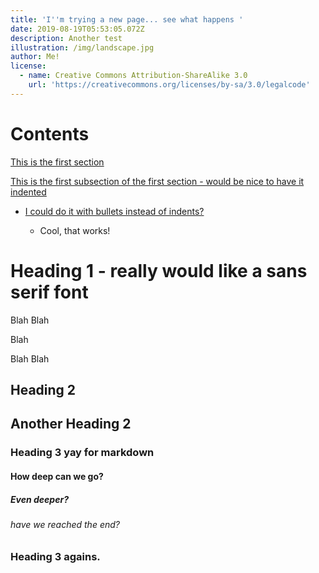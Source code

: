 ```yaml
---
title: 'I''m trying a new page... see what happens '
date: 2019-08-19T05:53:05.072Z
description: Another test
illustration: /img/landscape.jpg
author: Me!
license:
  - name: Creative Commons Attribution-ShareAlike 3.0
    url: 'https://creativecommons.org/licenses/by-sa/3.0/legalcode'
---
```


# Contents

<a href="#heading2">This is the first section</a>

<a href="#heading2">   This is the first subsection of the first section - would be nice to have it indented</a>

<ul>
  <li><a href="#heading2">I could do it with bullets instead of indents?</a>
</li>
<ul>
<li>Cool, that works!
</li>
</ul>
</ul>
<h1 id="heading1"> Heading 1 - really would like a sans serif font</h2>

Blah
Blah

Blah

Blah
Blah

<h2 id="heading2">Heading 2</h2>

## Another Heading 2

### Heading 3 yay for markdown

#### How deep can we go?

##### Even deeper?

###### have we reached the end?

### Heading 3 agains. 

